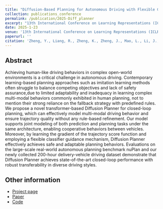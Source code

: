 ```yaml
---
title: "Diffusion-Based Planning for Autonomous Driving with Flexible Guidance"
collection: publications_conference
permalink: /publication/2025-Diff_planner
excerpt: "13th International Conference on Learning Representations (ICLR 2025)."
date: 2025-1-23
venue: '13th International Conference on Learning Representations (ICLR 2025).'
paperurl: ''
citation: 'Zheng, Y., Liang, R., Zheng, K., Zheng, J., Mao, L., Li, J., Gu, W., Ai, R., Li, S., <b>Zhan, X.</b>, Liu, J. Diffusion-Based Planning for Autonomous Driving with Flexible Guidance. In the <i>13th International Conference on Learning Representations (ICLR 2025) <b>(oral)</b></i>.'
---
```


Abstract
---
Achieving human-like driving behaviors in complex open-world environments is a critical challenge in autonomous driving. Contemporary learning-based planning approaches such as imitation learning methods often struggle to balance competing objectives and lack of safety assurance,due to limited adaptability and inadequacy in learning complex multi-modal behaviors commonly exhibited in human planning, not to mention their strong reliance on the fallback strategy with predefined rules. We propose a novel transformer-based Diffusion Planner for closed-loop planning, which can effectively model multi-modal driving behavior and ensure trajectory quality without any rule-based refinement. Our model supports joint modeling of both prediction and planning tasks under the same architecture, enabling cooperative behaviors between vehicles. Moreover, by learning the gradient of the trajectory score function and employing a flexible classifier guidance mechanism, Diffusion Planner effectively achieves safe and adaptable planning behaviors. Evaluations on the large-scale real-world autonomous planning benchmark nuPlan and our newly collected 200-hour delivery-vehicle driving dataset demonstrate that Diffusion Planner achieves state-of-the-art closed-loop performance with robust transferability in diverse driving styles.


Other information
---
* [Project page](https://zhengyinan-air.github.io/Diffusion-Planner/)
* [Paper](https://openreview.net/forum?id=wM2sfVgMDH)
* [Code](https://github.com/ZhengYinan-AIR/Diffusion-Planner)
